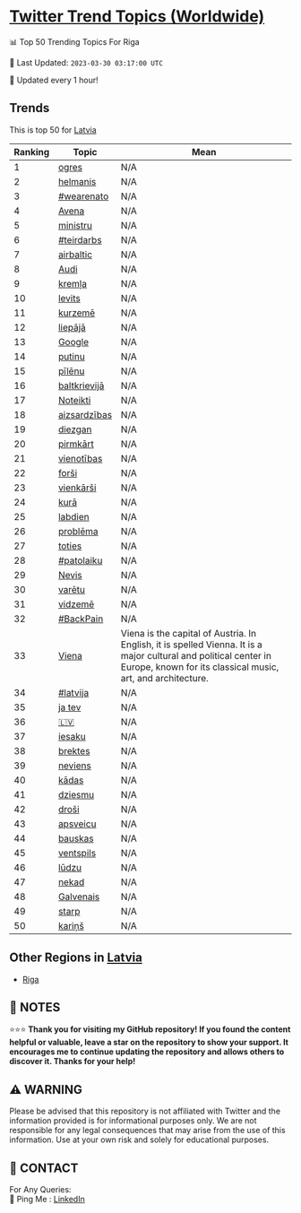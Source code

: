 [Twitter Trend Topics (Worldwide)](https://github.com/ErcinDedeoglu/Twitter-Trend-Topics)
==========


📊 Top 50 Trending Topics For Riga

📆 Last Updated: `2023-03-30 03:17:00 UTC`

🔧 Updated every 1 hour!


## Trends

This is top 50 for [Latvia](</Latvia>)

| Ranking | Topic | Mean |
| ------- | ------------ | ------------ |
| 1 | [ogres](http://twitter.com/search?q=ogres) | N/A |
| 2 | [helmanis](http://twitter.com/search?q=helmanis) | N/A |
| 3 | [#wearenato](http://twitter.com/search?q=%23wearenato) | N/A |
| 4 | [Avena](http://twitter.com/search?q=Avena) | N/A |
| 5 | [ministru](http://twitter.com/search?q=ministru) | N/A |
| 6 | [#teirdarbs](http://twitter.com/search?q=%23teirdarbs) | N/A |
| 7 | [airbaltic](http://twitter.com/search?q=airbaltic) | N/A |
| 8 | [Audi](http://twitter.com/search?q=Audi) | N/A |
| 9 | [kremļa](http://twitter.com/search?q=krem%c4%bca) | N/A |
| 10 | [levits](http://twitter.com/search?q=levits) | N/A |
| 11 | [kurzemē](http://twitter.com/search?q=kurzem%c4%93) | N/A |
| 12 | [liepājā](http://twitter.com/search?q=liep%c4%81j%c4%81) | N/A |
| 13 | [Google](http://twitter.com/search?q=Google) | N/A |
| 14 | [putinu](http://twitter.com/search?q=putinu) | N/A |
| 15 | [pīlēnu](http://twitter.com/search?q=p%c4%abl%c4%93nu) | N/A |
| 16 | [baltkrievijā](http://twitter.com/search?q=baltkrievij%c4%81) | N/A |
| 17 | [Noteikti](http://twitter.com/search?q=Noteikti) | N/A |
| 18 | [aizsardzības](http://twitter.com/search?q=aizsardz%c4%abbas) | N/A |
| 19 | [diezgan](http://twitter.com/search?q=diezgan) | N/A |
| 20 | [pirmkārt](http://twitter.com/search?q=pirmk%c4%81rt) | N/A |
| 21 | [vienotības](http://twitter.com/search?q=vienot%c4%abbas) | N/A |
| 22 | [forši](http://twitter.com/search?q=for%c5%a1i) | N/A |
| 23 | [vienkārši](http://twitter.com/search?q=vienk%c4%81r%c5%a1i) | N/A |
| 24 | [kurā](http://twitter.com/search?q=kur%c4%81) | N/A |
| 25 | [labdien](http://twitter.com/search?q=labdien) | N/A |
| 26 | [problēma](http://twitter.com/search?q=probl%c4%93ma) | N/A |
| 27 | [toties](http://twitter.com/search?q=toties) | N/A |
| 28 | [#patolaiku](http://twitter.com/search?q=%23patolaiku) | N/A |
| 29 | [Nevis](http://twitter.com/search?q=Nevis) | N/A |
| 30 | [varētu](http://twitter.com/search?q=var%c4%93tu) | N/A |
| 31 | [vidzemē](http://twitter.com/search?q=vidzem%c4%93) | N/A |
| 32 | [#BackPain](http://twitter.com/search?q=%23BackPain) | N/A |
| 33 | [Viena](http://twitter.com/search?q=Viena) | Viena is the capital of Austria. In English, it is spelled Vienna. It is a major cultural and political center in Europe, known for its classical music, art, and architecture. |
| 34 | [#latvija](http://twitter.com/search?q=%23latvija) | N/A |
| 35 | [ja tev](http://twitter.com/search?q=ja+tev) | N/A |
| 36 | [🇱🇻](http://twitter.com/search?q=%f0%9f%87%b1%f0%9f%87%bb) | N/A |
| 37 | [iesaku](http://twitter.com/search?q=iesaku) | N/A |
| 38 | [brektes](http://twitter.com/search?q=brektes) | N/A |
| 39 | [neviens](http://twitter.com/search?q=neviens) | N/A |
| 40 | [kādas](http://twitter.com/search?q=k%c4%81das) | N/A |
| 41 | [dziesmu](http://twitter.com/search?q=dziesmu) | N/A |
| 42 | [droši](http://twitter.com/search?q=dro%c5%a1i) | N/A |
| 43 | [apsveicu](http://twitter.com/search?q=apsveicu) | N/A |
| 44 | [bauskas](http://twitter.com/search?q=bauskas) | N/A |
| 45 | [ventspils](http://twitter.com/search?q=ventspils) | N/A |
| 46 | [lūdzu](http://twitter.com/search?q=l%c5%abdzu) | N/A |
| 47 | [nekad](http://twitter.com/search?q=nekad) | N/A |
| 48 | [Galvenais](http://twitter.com/search?q=Galvenais) | N/A |
| 49 | [starp](http://twitter.com/search?q=starp) | N/A |
| 50 | [kariņš](http://twitter.com/search?q=kari%c5%86%c5%a1) | N/A |



## Other Regions in [Latvia](</Latvia>)

* [Riga](</Latvia/Riga.md>)



## 📝 NOTES

⭐⭐⭐ **Thank you for visiting my GitHub repository! If you found the content helpful or valuable, leave a star on the repository to show your support. It encourages me to continue updating the repository and allows others to discover it. Thanks for your help!**


## ⚠️ WARNING

Please be advised that this repository is not affiliated with Twitter and the information provided is for informational purposes only. We are not responsible for any legal consequences that may arise from the use of this information. Use at your own risk and solely for educational purposes.


## 📨 CONTACT

 For Any Queries:  
            🏓 Ping Me : [LinkedIn](https://www.linkedin.com/in/ercindedeoglu/)
